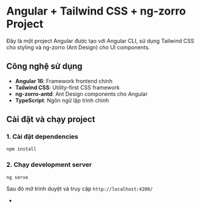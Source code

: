 # Angular + Tailwind CSS + ng-zorro Project

Đây là một project Angular được tạo với Angular CLI, sử dụng Tailwind CSS cho styling và ng-zorro (Ant Design) cho UI components.

## Công nghệ sử dụng

- **Angular 16**: Framework frontend chính
- **Tailwind CSS**: Utility-first CSS framework
- **ng-zorro-antd**: Ant Design components cho Angular
- **TypeScript**: Ngôn ngữ lập trình chính




## Cài đặt và chạy project

### 1. Cài đặt dependencies
```bash
npm install
```

### 2. Chạy development server
```bash
ng serve
```

Sau đó mở trình duyệt và truy cập `http://localhost:4200/`



-
